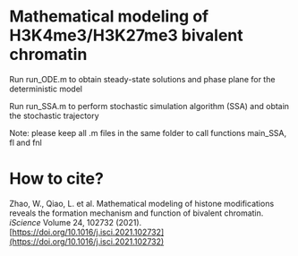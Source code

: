 # Mathematical modeling of H3K4me3/H3K27me3 bivalent chromatin 

Run run_ODE.m to obtain steady-state solutions and phase plane for the deterministic model

Run run_SSA.m to perform stochastic simulation algorithm (SSA) and obtain the stochastic trajectory 

Note: please keep all .m files in the same folder to call functions main_SSA, fl and fnl

# How to cite?
Zhao, W., Qiao, L. et al. Mathematical modeling of histone modifications reveals the formation mechanism and function of bivalent chromatin. _iScience_ Volume 24, 102732 (2021). [https://doi.org/10.1016/j.isci.2021.102732](https://doi.org/10.1016/j.isci.2021.102732)
